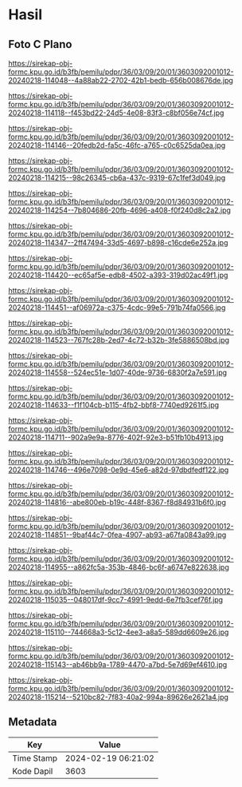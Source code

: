 # Hasil

## Foto C Plano

https://sirekap-obj-formc.kpu.go.id/b3fb/pemilu/pdpr/36/03/09/20/01/3603092001012-20240218-114048--4a88ab22-2702-42b1-bedb-656b008676de.jpg

https://sirekap-obj-formc.kpu.go.id/b3fb/pemilu/pdpr/36/03/09/20/01/3603092001012-20240218-114118--f453bd22-24d5-4e08-83f3-c8bf056e74cf.jpg

https://sirekap-obj-formc.kpu.go.id/b3fb/pemilu/pdpr/36/03/09/20/01/3603092001012-20240218-114146--20fedb2d-fa5c-46fc-a765-c0c6525da0ea.jpg

https://sirekap-obj-formc.kpu.go.id/b3fb/pemilu/pdpr/36/03/09/20/01/3603092001012-20240218-114215--98c26345-cb6a-437c-9319-67c1fef3d049.jpg

https://sirekap-obj-formc.kpu.go.id/b3fb/pemilu/pdpr/36/03/09/20/01/3603092001012-20240218-114254--7b804686-20fb-4696-a408-f0f240d8c2a2.jpg

https://sirekap-obj-formc.kpu.go.id/b3fb/pemilu/pdpr/36/03/09/20/01/3603092001012-20240218-114347--2ff47494-33d5-4697-b898-c16cde6e252a.jpg

https://sirekap-obj-formc.kpu.go.id/b3fb/pemilu/pdpr/36/03/09/20/01/3603092001012-20240218-114420--ec65af5e-edb8-4502-a393-319d02ac49f1.jpg

https://sirekap-obj-formc.kpu.go.id/b3fb/pemilu/pdpr/36/03/09/20/01/3603092001012-20240218-114451--af06972a-c375-4cdc-99e5-791b74fa0566.jpg

https://sirekap-obj-formc.kpu.go.id/b3fb/pemilu/pdpr/36/03/09/20/01/3603092001012-20240218-114523--767fc28b-2ed7-4c72-b32b-3fe5886508bd.jpg

https://sirekap-obj-formc.kpu.go.id/b3fb/pemilu/pdpr/36/03/09/20/01/3603092001012-20240218-114558--524ec51e-1d07-40de-9736-6830f2a7e591.jpg

https://sirekap-obj-formc.kpu.go.id/b3fb/pemilu/pdpr/36/03/09/20/01/3603092001012-20240218-114633--f1f104cb-b115-4fb2-bbf8-7740ed9261f5.jpg

https://sirekap-obj-formc.kpu.go.id/b3fb/pemilu/pdpr/36/03/09/20/01/3603092001012-20240218-114711--902a9e9a-8776-402f-92e3-b51fb10b4913.jpg

https://sirekap-obj-formc.kpu.go.id/b3fb/pemilu/pdpr/36/03/09/20/01/3603092001012-20240218-114746--496e7098-0e9d-45e6-a82d-97dbdfedf122.jpg

https://sirekap-obj-formc.kpu.go.id/b3fb/pemilu/pdpr/36/03/09/20/01/3603092001012-20240218-114816--abe800eb-b19c-448f-8367-f8d84931b6f0.jpg

https://sirekap-obj-formc.kpu.go.id/b3fb/pemilu/pdpr/36/03/09/20/01/3603092001012-20240218-114851--9baf44c7-0fea-4907-ab93-a67fa0843a99.jpg

https://sirekap-obj-formc.kpu.go.id/b3fb/pemilu/pdpr/36/03/09/20/01/3603092001012-20240218-114955--a862fc5a-353b-4846-bc6f-a6747e822638.jpg

https://sirekap-obj-formc.kpu.go.id/b3fb/pemilu/pdpr/36/03/09/20/01/3603092001012-20240218-115035--048017df-9cc7-4991-9edd-6e7fb3cef76f.jpg

https://sirekap-obj-formc.kpu.go.id/b3fb/pemilu/pdpr/36/03/09/20/01/3603092001012-20240218-115110--744668a3-5c12-4ee3-a8a5-589dd6609e26.jpg

https://sirekap-obj-formc.kpu.go.id/b3fb/pemilu/pdpr/36/03/09/20/01/3603092001012-20240218-115143--ab46bb9a-1789-4470-a7bd-5e7d69ef4610.jpg

https://sirekap-obj-formc.kpu.go.id/b3fb/pemilu/pdpr/36/03/09/20/01/3603092001012-20240218-115214--5210bc82-7f83-40a2-994a-89626e2621a4.jpg


## Metadata

| Key        | Value               |
| ---------- | ------------------- |
| Time Stamp | 2024-02-19 06:21:02 |
| Kode Dapil | 3603                |



